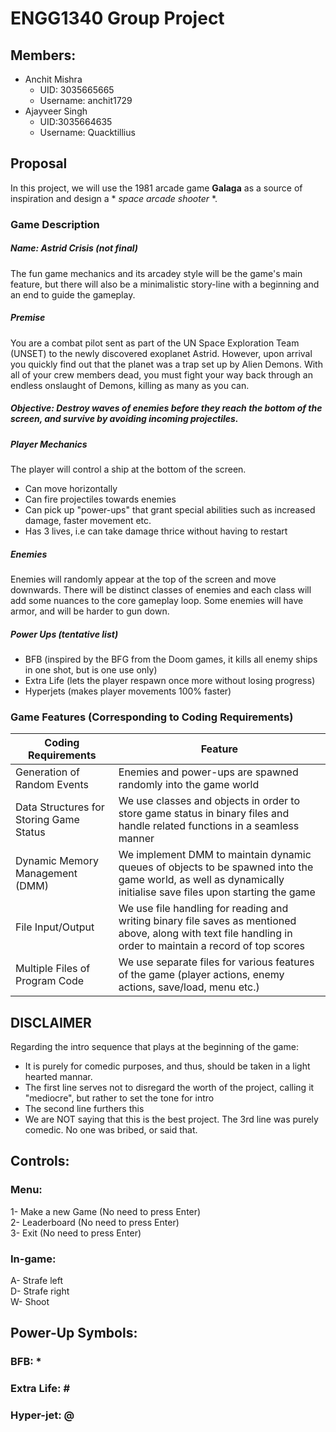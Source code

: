 # ENGG1340 Group Project

## Members:

- Anchit Mishra 
  - UID: 3035665665 
  - Username: anchit1729 
- Ajayveer Singh 
  - UID:3035664635 
  - Username: Quacktillius

## Proposal

In this project, we will use the 1981 arcade game **Galaga** as a source of inspiration and design a * *space arcade shooter* *.

### Game Description
##### Name: Astrid Crisis (not final)
The fun game mechanics and its arcadey style will be the game's main feature, but there will also be a minimalistic story-line with a beginning and an end to guide the gameplay.

##### Premise
You are a combat pilot sent as part of the UN Space Exploration Team (UNSET) to the newly discovered exoplanet Astrid. However, upon arrival you quickly find out that the planet was a trap set up by Alien Demons. With all of your crew members dead, you must fight your way back through an endless onslaught of Demons, killing as many as you can.

##### Objective: Destroy waves of enemies before they reach the bottom of the screen, and survive by avoiding incoming projectiles.

##### Player Mechanics
The player will control a ship at the bottom of the screen.
* Can move horizontally
* Can fire projectiles towards enemies
* Can pick up "power-ups" that grant special abilities such as increased damage, faster movement etc.
* Has 3 lives, i.e can take damage thrice without having to restart

##### Enemies
Enemies will randomly appear at the top of the screen and move downwards. There will be distinct classes of enemies and each class will add some nuances to the core gameplay loop.
Some enemies will have armor, and will be harder to gun down.

##### Power Ups (tentative list)
* BFB (inspired by the BFG from the Doom games, it kills all enemy ships in one shot, but is one use only)
* Extra Life (lets the player respawn once more without losing progress)
* Hyperjets (makes player movements 100% faster)

### Game Features (Corresponding to Coding Requirements)

| Coding Requirements                      | Feature                                                                                                    |
| ---------------------------------------- | ---------------------------------------------------------------------------------------------------------- |
| Generation of Random Events              | Enemies and power-ups are spawned randomly into the game world                              |                               
| Data Structures for Storing Game Status  | We use classes and objects in order to store game status in binary files and handle related functions in a seamless manner                               |
| Dynamic Memory Management (DMM)          | We implement DMM to maintain dynamic queues of objects to be spawned into the game world, as well as dynamically initialise save files upon starting the game            |
| File Input/Output                        | We use file handling for reading and writing binary file saves as mentioned above, along with text file handling in order to maintain a record of top scores                     |
| Multiple Files of Program Code           | We use separate files for various features of the game (player actions, enemy actions, save/load, menu etc.)       |

## DISCLAIMER
Regarding the intro sequence that plays at the beginning of the game:
* It is purely for comedic purposes, and thus, should be taken in a light hearted mannar.
* The first line serves not to disregard the worth of the project, calling it "mediocre", but rather to set the tone for intro
* The second line furthers this
* We are NOT saying that this is the best project. The 3rd line was purely comedic. No one was bribed, or said that.

## Controls:
### Menu:
1- Make a new Game (No need to press Enter)  
2- Leaderboard (No need to press Enter)   
3- Exit (No need to press Enter)  

### In-game:
A- Strafe left  
D- Strafe right  
W- Shoot  

## Power-Up Symbols:
### BFB: *
### Extra Life: \#
### Hyper-jet: @
